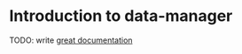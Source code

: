 # Introduction to data-manager

TODO: write [great documentation](http://jacobian.org/writing/what-to-write/)
